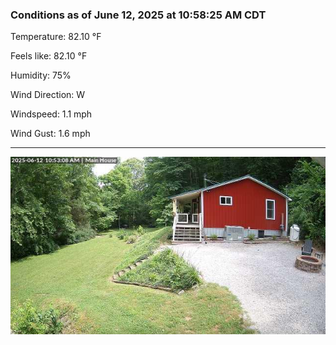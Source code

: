 ### Conditions as of June 12, 2025 at 10:58:25 AM CDT 

Temperature: 82.10 &deg;F

Feels like: 82.10 &deg;F

Humidity: 75%

Wind Direction: W

Windspeed: 1.1 mph

Wind Gust: 1.6 mph

---

<img src="./images/latest.jpeg"/>

